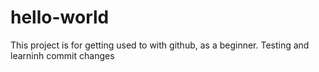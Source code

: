 # hello-world
This project is for getting used to with github, as a beginner.
Testing and learninh commit changes
